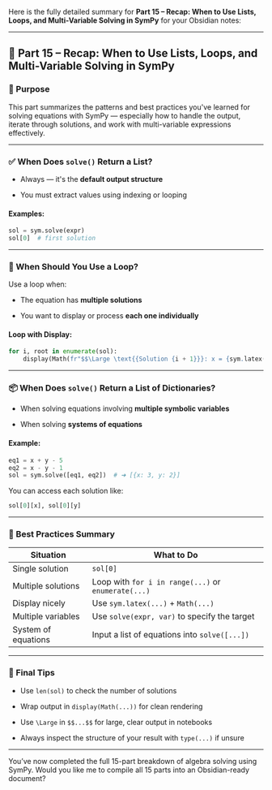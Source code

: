 Here is the fully detailed summary for **Part 15 – Recap: When to Use Lists, Loops, and Multi-Variable Solving in SymPy** for your Obsidian notes:

---

## 🧩 Part 15 – Recap: When to Use Lists, Loops, and Multi-Variable Solving in SymPy

### 📌 Purpose

This part summarizes the patterns and best practices you've learned for solving equations with SymPy — especially how to handle the output, iterate through solutions, and work with multi-variable expressions effectively.

---

### ✅ When Does `solve()` Return a List?

- Always — it's the **default output structure**
    
- You must extract values using indexing or looping
    

#### Examples:

```python
sol = sym.solve(expr)
sol[0]  # first solution
```

---

### 🔁 When Should You Use a Loop?

Use a loop when:

- The equation has **multiple solutions**
    
- You want to display or process **each one individually**
    

#### Loop with Display:

```python
for i, root in enumerate(sol):
    display(Math(fr"$$\Large \text{{Solution {i + 1}}}: x = {sym.latex(root)}$$"))
```

---

### 📦 When Does `solve()` Return a List of Dictionaries?

- When solving equations involving **multiple symbolic variables**
    
- When solving **systems of equations**
    

#### Example:

```python
eq1 = x + y - 5
eq2 = x - y - 1
sol = sym.solve([eq1, eq2])  # ➜ [{x: 3, y: 2}]
```

You can access each solution like:

```python
sol[0][x], sol[0][y]
```

---

### 🧠 Best Practices Summary

|Situation|What to Do|
|---|---|
|Single solution|`sol[0]`|
|Multiple solutions|Loop with `for i in range(...)` or `enumerate(...)`|
|Display nicely|Use `sym.latex(...)` + `Math(...)`|
|Multiple variables|Use `solve(expr, var)` to specify the target|
|System of equations|Input a list of equations into `solve([...])`|

---

### 🧮 Final Tips

- Use `len(sol)` to check the number of solutions
    
- Wrap output in `display(Math(...))` for clean rendering
    
- Use `\Large` in `$$...$$` for large, clear output in notebooks
    
- Always inspect the structure of your result with `type(...)` if unsure
    

---

You’ve now completed the full 15-part breakdown of algebra solving using SymPy. Would you like me to compile all 15 parts into an Obsidian-ready document?